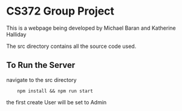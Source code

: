 # CS372 Group Project
This is a webpage being developed by Michael Baran and Katherine Halliday

The src directory contains all the source code used.

## To Run the Server
navigate to the src directory
```
    npm install && npm run start
 ```
the first create User will be set to Admin
